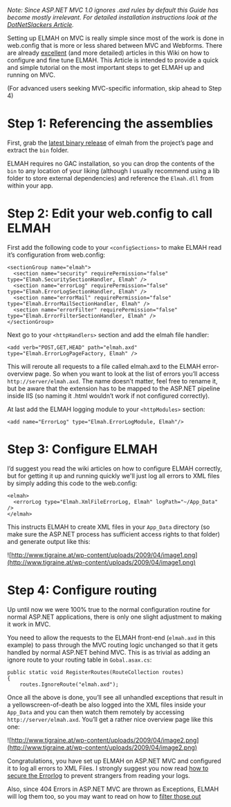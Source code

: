 _Note: Since ASP.NET MVC 1.0 ignores .axd rules by default this Guide has become mostly irrelevant. For detailed installation instructions look at the [DotNetSlackers Article](http://code.google.com/p/elmah/wiki/DotNetSlackersArticle)._

Setting up ELMAH on MVC is really simple since most of the work is done in web.config that is more or less shared between MVC and Webforms. There are already [excellent](http://code.google.com/p/elmah/wiki/DotNetSlackersArticle) (and more detailed) articles in this Wiki on how to configure and fine tune ELMAH.
This Article is intended to provide a quick and simple tutorial on the most important steps to get ELMAH up and running on MVC.

(For advanced users seeking MVC-specific information, skip ahead to Step 4)

# Step 1: Referencing the assemblies #

First, grab the [latest binary release](http://code.google.com/p/elmah/downloads/list) of elmah from the project’s page and extract the `bin` folder.

ELMAH requires no GAC installation, so you can drop the contents of the `bin` to any location of your liking (although I usually recommend using a lib folder to store external dependencies) and reference the `Elmah.dll` from within your app.

# Step 2: Edit your web.config to call ELMAH #

First add the following code to your `<configSections>` to make ELMAH read it’s configuration from web.config:

```
<sectionGroup name="elmah">
  <section name="security" requirePermission="false" type="Elmah.SecuritySectionHandler, Elmah" />
  <section name="errorLog" requirePermission="false" type="Elmah.ErrorLogSectionHandler, Elmah" />
  <section name="errorMail" requirePermission="false" type="Elmah.ErrorMailSectionHandler, Elmah" />
  <section name="errorFilter" requirePermission="false" type="Elmah.ErrorFilterSectionHandler, Elmah" />
</sectionGroup>
```

Next go to your `<httpHandlers>` section and add the elmah file handler:

```
<add verb="POST,GET,HEAD" path="elmah.axd" type="Elmah.ErrorLogPageFactory, Elmah" />
```

This will reroute all requests to a file called elmah.axd to the ELMAH error-overview page. So when you want to look at the list of errors you’ll access `http://server/elmah.axd`. The name doesn’t matter, feel free to rename it, but be aware that the extension has to be mapped to the ASP.NET pipeline inside IIS (so naming it .html wouldn’t work if not configured correctly).

At last add the ELMAH logging module to your `<httpModules>` section:

```
<add name="ErrorLog" type="Elmah.ErrorLogModule, Elmah"/>
```

# Step 3: Configure ELMAH #

I’d suggest you read the wiki articles on how to configure ELMAH correctly, but for getting it up and running quickly we'll just log all errors to XML files by simply adding this code to the web.config:

```
<elmah>
  <errorLog type="Elmah.XmlFileErrorLog, Elmah" logPath="~/App_Data" />
</elmah>
```

This instructs ELMAH to create XML files in your `App_Data` directory (so make sure the ASP.NET process has sufficient access rights to that folder) and generate output like this:

![http://www.tigraine.at/wp-content/uploads/2009/04/image1.png](http://www.tigraine.at/wp-content/uploads/2009/04/image1.png)

# Step 4: Configure routing #

Up until now we were 100% true to the normal configuration routine for normal ASP.NET applications, there is only one slight adjustment to making it work in MVC.

You need to allow the requests to the ELMAH front-end (`elmah.axd` in this example) to pass through the MVC routing logic unchanged so that it gets handled by normal ASP.NET behind MVC. This is as trivial as adding an ignore route to your routing table in `Gobal.asax.cs`:

```
public static void RegisterRoutes(RouteCollection routes)
{
    routes.IgnoreRoute("elmah.axd");
```

Once all the above is done, you’ll see all unhandled exceptions that result in a yellowscreen-of-death be also logged into the XML files inside your `App_Data` and you can then watch them remotely by accessing `http://server/elmah.axd`. You’ll get a rather nice overview page like this one:

![http://www.tigraine.at/wp-content/uploads/2009/04/image2.png](http://www.tigraine.at/wp-content/uploads/2009/04/image2.png)

Congratulations, you have set up ELMAH on ASP.NET MVC and configured it to log all errors to XML Files.
I strongly suggest you now read [how to secure the Errorlog](http://code.google.com/p/elmah/wiki/SecuringErrorLogPages) to prevent strangers from reading your logs.

Also, since 404 Errors in ASP.NET MVC are thrown as Exceptions, ELMAH will log them too, so you may want to read on how to [filter those out](http://code.google.com/p/elmah/wiki/ErrorFiltering)